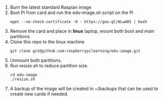 1. Burn the latest standard Raspian image
1. Boot Pi from card and run the edu-image.sh script on the Pi
    ```
    wget --no-check-certificate -O - https://goo.gl/8LwA0I | bash
    ```
1. Remove the card and place in **linux** laptop, mount both boot and main partitions 
1. Clone this repo to the linux machine
    ```
    git clone git@github.com:raspberrypilearning/edu-image.git
    ```
1. Unmount both partitions. 
1. Run resize.sh to reduce partition size.
    ```
    cd edu-image
    ./resize.sh
    ```
1. A backup of the image will be created in ~/backups that can be used to create new cards if needed.

